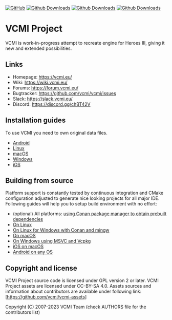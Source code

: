 [![GitHub](https://github.com/vcmi/vcmi/actions/workflows/github.yml/badge.svg)](https://github.com/vcmi/vcmi/actions/workflows/github.yml)
[![Github Downloads](https://img.shields.io/github/downloads/vcmi/vcmi/1.3.0/total)](https://github.com/vcmi/vcmi/releases/tag/1.3.0)
[![Github Downloads](https://img.shields.io/github/downloads/vcmi/vcmi/1.3.1/total)](https://github.com/vcmi/vcmi/releases/tag/1.3.1)
[![Github Downloads](https://img.shields.io/github/downloads/vcmi/vcmi/total)](https://github.com/vcmi/vcmi/releases)
# VCMI Project
VCMI is work-in-progress attempt to recreate engine for Heroes III, giving it new and extended possibilities.

## Links

 * Homepage:   https://vcmi.eu/
 * Wiki:       https://wiki.vcmi.eu/
 * Forums:     https://forum.vcmi.eu/
 * Bugtracker: https://github.com/vcmi/vcmi/issues
 * Slack:      https://slack.vcmi.eu/
 * Discord:    https://discord.gg/chBT42V

## Installation guides

To use VCMI you need to own original data files.

 * [Android](https://wiki.vcmi.eu/Installation_on_Android)
 * [Linux](https://wiki.vcmi.eu/Installation_on_Linux)
 * [macOS](https://wiki.vcmi.eu/Installation_on_macOS)
 * [Windows](https://wiki.vcmi.eu/Installation_on_Windows)
 * [iOS](https://wiki.vcmi.eu/Installation_on_iOS)

## Building from source

Platform support is constantly tested by continuous integration and CMake configuration adjusted to generate nice looking projects for all major IDE. Following guides will help you to setup build environment with no effort:

 * (optional) All platforms: [using Conan package manager to obtain prebuilt dependencies](docs/conan.md)
 * [On Linux](https://wiki.vcmi.eu/How_to_build_VCMI_(Linux))
 * [On Linux for Windows with Conan and mingw](https://wiki.vcmi.eu/How_to_build_VCMI_(Linux/Cmake/Conan))
 * [On macOS](https://wiki.vcmi.eu/How_to_build_VCMI_(macOS))
 * [On Windows using MSVC and Vcpkg](https://wiki.vcmi.eu/How_to_build_VCMI_(Windows/Vcpkg))
 * [iOS on macOS](https://wiki.vcmi.eu/How_to_build_VCMI_(iOS))
 * [Android on any OS](https://wiki.vcmi.eu/How_to_build_VCMI_(Android))

## Copyright and license

VCMI Project source code is licensed under GPL version 2 or later.
VCMI Project assets are licensed under CC-BY-SA 4.0. Assets sources and information about contributors are available under following link: [https://github.com/vcmi/vcmi-assets]

Copyright (C) 2007-2023  VCMI Team (check AUTHORS file for the contributors list)
